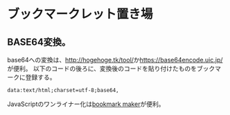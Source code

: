 # ブックマークレット置き場


## BASE64変換。
base64への変換は、<http://hogehoge.tk/tool/>か<https://base64encode.uic.jp/>が便利。
以下のコードの後ろに、変換後のコードを貼り付けたものをブックマークに登録する。

```data:text/html;charset=utf-8;base64,```

JavaScriptのワンライナー化は[bookmark maker](http://userjs.up.seesaa.net/js/bookmarklet.html)が便利。